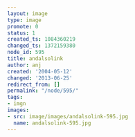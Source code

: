```yaml
---
layout: image
type: image
promote: 0
status: 1
created_ts: 1084360219
changed_ts: 1372159380
node_id: 595
title: andalsolink
author: anj
created: '2004-05-12'
changed: '2013-06-25'
redirect_from: []
permalink: "/node/595/"
tags:
- imgn
images:
- src: image/images/andalsolink-595.jpg
  name: andalsolink-595.jpg
---
```


